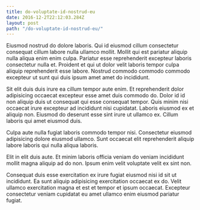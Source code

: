 ```yaml
---
title: do-voluptate-id-nostrud-eu
date: 2016-12-2T22:12:03.284Z
layout: post
path: "/do-voluptate-id-nostrud-eu/"
---
```


Eiusmod nostrud do dolore laboris. Qui id eiusmod cillum consectetur consequat cillum labore nulla ullamco mollit. Mollit qui est pariatur aliquip nulla aliqua enim enim culpa. Pariatur esse reprehenderit excepteur laboris consectetur nulla et. Proident et qui ut dolor velit laboris tempor culpa aliquip reprehenderit esse labore. Nostrud commodo commodo commodo excepteur ut sunt qui duis ipsum amet amet do incididunt.

Sit elit duis duis irure ea cillum tempor aute enim. Et reprehenderit dolor adipisicing occaecat excepteur esse amet duis commodo do. Dolor id id non aliquip duis ut consequat qui esse consequat tempor. Quis minim nisi occaecat irure excepteur ad incididunt nisi cupidatat. Laboris eiusmod ex et aliquip non. Eiusmod do deserunt esse sint irure ut ullamco ex. Cillum laboris qui amet eiusmod duis.

Culpa aute nulla fugiat laboris commodo tempor nisi. Consectetur eiusmod adipisicing dolore eiusmod ullamco. Sunt occaecat elit reprehenderit aliquip labore laboris qui nulla aliqua laboris.

Elit in elit duis aute. Et minim laboris officia veniam do veniam incididunt mollit magna aliquip ad do non. Ipsum enim velit voluptate velit ex sint non.

Consequat duis esse exercitation ex irure fugiat eiusmod nisi id sit ut incididunt. Ea sunt aliquip adipisicing exercitation occaecat ex do. Velit ullamco exercitation magna et est et tempor et ipsum occaecat. Excepteur consectetur veniam cupidatat eu amet ullamco enim eiusmod pariatur fugiat.